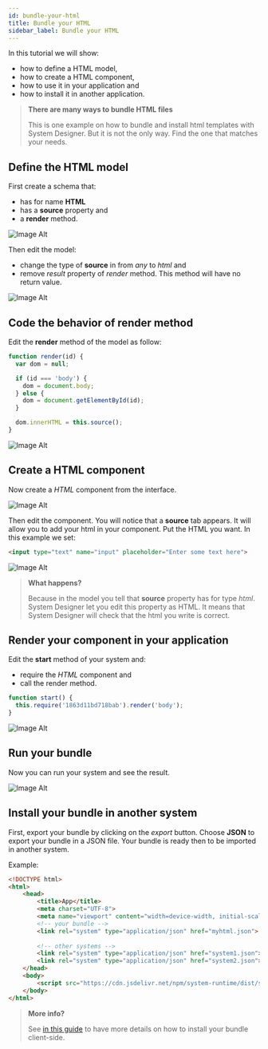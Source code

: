 ```yaml
---
id: bundle-your-html
title: Bundle your HTML
sidebar_label: Bundle your HTML
---
```


In this tutorial we will show:

* how to define a HTML model,
* how to create a HTML component,
* how to use it in your application and 
* how to install it in another application.

>**There are many ways to bundle HTML files**
>
>This is one example on how to bundle and install html templates with System Designer. But it is not the only way. Find the one that matches your needs.

## Define the HTML model

First create a schema that:

* has for name **HTML**
* has a **source** property and
* a **render** method.

![Image Alt](../../img/db62a8a-html-1.png)

Then edit the model:

* change the type of **source** in from *any* to *html* and
* remove *result* property of *render* method. This method will have no return value.

![Image Alt](../../img/8d80b70-html-2.png)

## Code the behavior of render method

Edit the **render** method of the model as follow:

```js
function render(id) {
  var dom = null;

  if (id === 'body') {
    dom = document.body;
  } else {
    dom = document.getElementById(id);
  }

  dom.innerHTML = this.source();
}
```

![Image Alt](../../img/c2e2831-html-3.png)

## Create a HTML component

Now create a *HTML* component from the interface.

![Image Alt](../../img/d0ba85f-html-31.png)

Then edit the component. You will notice that a **source** tab appears. It will allow you to add your html in your component. Put the HTML you want. In this example we set:

```html
<input type="text" name="input" placeholder="Enter some text here">
```

![Image Alt](../../img/cecf9db-html-4.png)

>**What happens?**
>
>Because in the model you tell that **source** property has for type *html*. System Designer let you edit this property as HTML. It means that System Designer will check that the html you write is correct.

## Render your component in your application

Edit the **start** method of your system and:

* require the *HTML* component and 
* call the render method.

```js
function start() { 
  this.require('1863d11bd718bab').render('body');
}
```

![Image Alt](../../img/ef1e377-html-5.png)

## Run your bundle

Now you can run your system and see the result.

![Image Alt](../../img/d0gTDrY7TcyRtBd3EYg7_html-6.png)

## Install your bundle in another system

First, export your bundle by clicking on the *export* button. Choose **JSON** to export your bundle in a JSON file. Your bundle is ready then to be imported in another system.

Example:

```html
<!DOCTYPE html>
<html>
    <head>
        <title>App</title>
        <meta charset="UTF-8">
        <meta name="viewport" content="width=device-width, initial-scale=1.0">
        <!-- your bundle -->  
        <link rel="system" type="application/json" href="myhtml.json">
      
        <!-- other systems --> 
        <link rel="system" type="application/json" href="system1.json">
        <link rel="system" type="application/json" href="system2.json">
    </head>
    <body>
        <script src="https://cdn.jsdelivr.net/npm/system-runtime/dist/system-runtime.min.js"></script>
    </body>
</html>
```

>**More info?**
>
>See [in this guide](export-a-system.html#export-to-json) to have more details on how to install your bundle client-side.